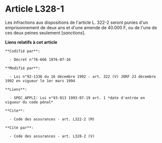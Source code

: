 # Article L328-1

Les infractions aux dispositions de l'article L. 322-2 seront punies d'un emprisonnement de deux ans et d'une amende de
40.000 F, ou de l'une de ces deux peines seulement [*sanctions*].

**Liens relatifs à cet article**

	**Codifié par**:

	  - Décret n°76-666 1976-07-16

	**Modifié par**:

	  - Loi n°92-1336 du 16 décembre 1992 - art. 322 (V) JORF 23 décembre 1992 en vigueur le 1er mars 1994

	**Liens**:

	  - SPEC_APPLI: Loi n°93-913 1993-07-19 art. 1 *date d'entrée en vigueur du code pénal*

	**Cite**:

	  - Code des assurances - art. L322-2 (M)

	**Cité par**:

	  - Code des assurances - art. L328-2 (V)
